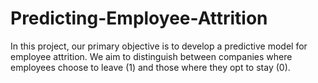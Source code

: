 # Predicting-Employee-Attrition
In this project, our primary objective is to develop a predictive model for employee attrition. We aim to distinguish between companies where employees choose to leave (1) and those where they opt to stay (0).
